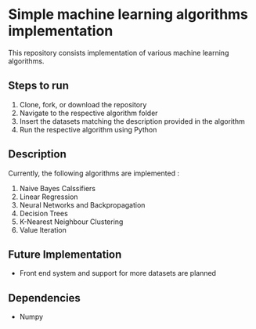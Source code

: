 # Simple machine learning algorithms implementation 
This repository consists implementation of various machine learning algorithms. 

## Steps to run
1. Clone, fork, or download the repository 
2. Navigate to the respective algorithm folder 
2. Insert the datasets matching the description provided in the algorithm  
2. Run the respective algorithm using Python 

## Description 
Currently, the following algorithms are implemented : 
1. Naive Bayes Calssifiers 
2. Linear Regression 
3. Neural Networks and Backpropagation 
4. Decision Trees 
5. K-Nearest Neighbour Clustering 
6. Value Iteration 

## Future Implementation 
- Front end system and support for more datasets are planned 

## Dependencies 
- Numpy